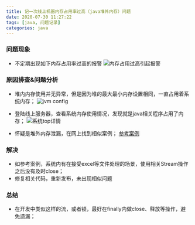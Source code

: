 ```yaml
---
title: 记一次线上机器内存占用率过高（java堆外内存）问题
date: 2020-07-30 11:27:22
tags: [java, 问题记录]
categories: java
---
```

### 问题现象
- 不定期出现如下内存占用率过高的报警
  ![内存占用过高引起报警](/images/内存1.PNG)

### 原因排查&问题分析
- 堆内内存使用并无异常，但是因为堆的最大最小内存设置相同，一直占用着系统内存；
    ![jvm config](/images/jvmconfig2.PNG)

- 登陆线上服务器，查看系统内存使用情况，发现就是java相关程序占用了内存；
    ![系统top详情](/images/top1.PNG)

- 怀疑是堆外内存泄漏，在网上找到相似案例；
    [参考案例](https://blog.csdn.net/lycyingO/article/details/80854669)

### 解决
- 如参考案例，系统内有在接受excel等文件处理的场景，使用相关Stream操作之后没有及时close；
- 修复相关代码，重新发布，未出现相似问题

### 总结
- 在开发中类似这样的流，或者锁，最好在finally内做close、释放等操作，避免遗漏；
